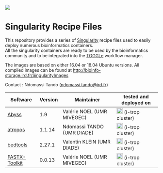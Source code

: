 ![](http://www.southgreen.fr/sites/southgreen.fr/themes/southgreen/logo.png)
# Singularity Recipe Files

This repository provides a series of [Singularity](https://singularity.lbl.gov/) recipe files used to easily deploy numerous bioinformatics containers.  
All the singularity containers are ready to be used by the bioinformatics community and to be integrated into the [TOGGLe](http://toggle.southgreen.fr) workflow manager.

The images are based on either 16.04 or 18.04 Ubuntu versions. All compiled images can be found at http://bioinfo-storage.ird.fr/SingularityImages

Contact : Ndomassi Tando (ndomassi.tando@ird.fr)

|Software | Version | Maintainer | tested and deployed on  |
| ------------- | ------------- | ------------- | ------------- |
| [Abyss](http://www.bcgsc.ca/platform/bioinfo/software/abyss)  | 1.9  | Valérie NOEL (UMR MIVEGEC)  |   <img src="https://github.com/SouthGreenPlatform/trainings/blob/gh-pages/images/logo_ird.png" height = "20" > (i-trop cluster) |
| [atropos](https://github.com/jdidion/atropos)  | 1.1.14 | Ndomassi TANDO  (UMR DIADE) |   <img src="https://github.com/SouthGreenPlatform/trainings/blob/gh-pages/images/logo_ird.png" height = "20" > (i-trop cluster) |
| [bedtools](https://bedtools.readthedocs.io/en/latest/index.html)  |2.27.1 | Valentin KLEIN (UMR DIADE)  |   <img src="https://github.com/SouthGreenPlatform/trainings/blob/gh-pages/images/logo_ird.png" height = "20" > (i-trop cluster) |
| [FASTX-Toolkit](http://hannonlab.cshl.edu/fastx_toolkit/) | 0.0.13  | Valérie NOEL (UMR MIVEGEC)  | <img src="https://github.com/SouthGreenPlatform/trainings/blob/gh-pages/images/logo_ird.png" height = "20" > (i-trop cluster) |


